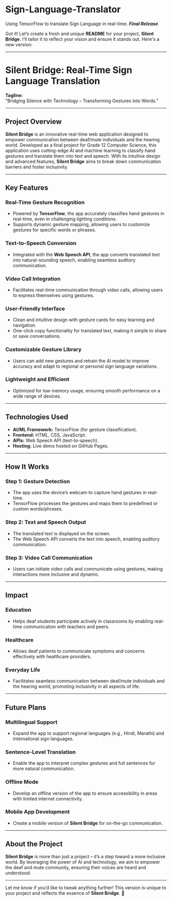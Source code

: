 # Sign-Language-Translator
Using TensorFlow to translate Sign Language in real-time. **_Final Release_**

 Got it! Let’s create a fresh and unique **README** for your project, **Silent Bridge**. I’ll tailor it to reflect your vision and ensure it stands out. Here's a new version:

---

# Silent Bridge: Real-Time Sign Language Translation  

**Tagline:**  
"Bridging Silence with Technology – Transforming Gestures into Words."  

---

## Project Overview  
**Silent Bridge** is an innovative real-time web application designed to empower communication between deaf/mute individuals and the hearing world. Developed as a final project for Grade 12 Computer Science, this application uses cutting-edge AI and machine learning to classify hand gestures and translate them into text and speech. With its intuitive design and advanced features, **Silent Bridge** aims to break down communication barriers and foster inclusivity.  

---

## Key Features  

### Real-Time Gesture Recognition  
- Powered by **TensorFlow**, the app accurately classifies hand gestures in real-time, even in challenging lighting conditions.  
- Supports dynamic gesture mapping, allowing users to customize gestures for specific words or phrases.  

### Text-to-Speech Conversion  
- Integrated with the **Web Speech API**, the app converts translated text into natural-sounding speech, enabling seamless auditory communication.  

### Video Call Integration  
- Facilitates real-time communication through video calls, allowing users to express themselves using gestures.  

### User-Friendly Interface  
- Clean and intuitive design with gesture cards for easy learning and navigation.  
- One-click copy functionality for translated text, making it simple to share or save conversations.  

### Customizable Gesture Library  
- Users can add new gestures and retrain the AI model to improve accuracy and adapt to regional or personal sign language variations.  

### Lightweight and Efficient  
- Optimized for low memory usage, ensuring smooth performance on a wide range of devices.  

---

## Technologies Used  
- **AI/ML Framework:** TensorFlow (for gesture classification).  
- **Frontend:** HTML, CSS, JavaScript.  
- **APIs:** Web Speech API (text-to-speech).  
- **Hosting:** Live demo hosted on GitHub Pages.  

---

## How It Works  

### Step 1: Gesture Detection  
- The app uses the device’s webcam to capture hand gestures in real-time.  
- TensorFlow processes the gestures and maps them to predefined or custom words/phrases.  

### Step 2: Text and Speech Output  
- The translated text is displayed on the screen.  
- The Web Speech API converts the text into speech, enabling auditory communication.  

### Step 3: Video Call Communication  
- Users can initiate video calls and communicate using gestures, making interactions more inclusive and dynamic.  

---

## Impact  

### Education  
- Helps deaf students participate actively in classrooms by enabling real-time communication with teachers and peers.  

### Healthcare  
- Allows deaf patients to communicate symptoms and concerns effectively with healthcare providers.  

### Everyday Life  
- Facilitates seamless communication between deaf/mute individuals and the hearing world, promoting inclusivity in all aspects of life.  

---

## Future Plans  

### Multilingual Support  
- Expand the app to support regional languages (e.g., Hindi, Marathi) and international sign languages.  

### Sentence-Level Translation  
- Enable the app to interpret complex gestures and full sentences for more natural communication.  

### Offline Mode  
- Develop an offline version of the app to ensure accessibility in areas with limited internet connectivity.  

### Mobile App Development  
- Create a mobile version of **Silent Bridge** for on-the-go communication.  

---

## About the Project  
**Silent Bridge** is more than just a project – it’s a step toward a more inclusive world. By leveraging the power of AI and technology, we aim to empower the deaf and mute community, ensuring their voices are heard and understood.  

---

Let me know if you’d like to tweak anything further! This version is unique to your project and reflects the essence of **Silent Bridge**. 🚀
```

